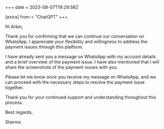 +++
date = 2023-08-07T19:29:58Z

[extra]
from = "ChatGPT"
+++

Hi Arbin,

Thank you for confirming that we can continue our conversation on WhatsApp. I appreciate your flexibility and willingness to address the payment issues through this platform.

I have already sent you a message on WhatsApp with my account details and a brief overview of the payment issue. I have also mentioned that I will share the screenshots of the payment issues with you.

Please let me know once you receive my message on WhatsApp, and we can proceed with the necessary steps to resolve the payment issue together.

Thank you for your continued support and understanding throughout this process.

Best regards,

Stavros

